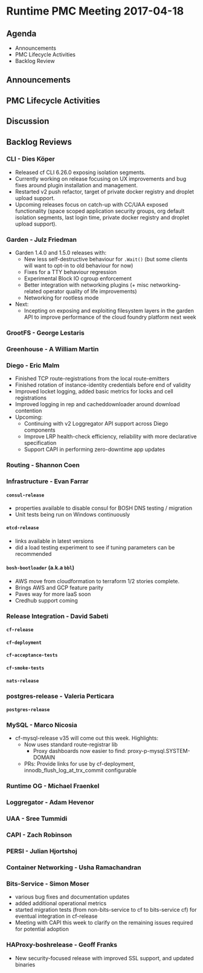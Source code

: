 # Runtime PMC Meeting 2017-04-18

## Agenda

* Announcements
* PMC Lifecycle Activities
* Backlog Review

## Announcements


## PMC Lifecycle Activities


## Discussion


## Backlog Reviews

### CLI - Dies Köper

- Released cf CLI 6.26.0 exposing isolation segments.
- Currently working on release focusing on UX improvements and bug fixes around plugin installation and management.
- Restarted v2 push refactor, target of private docker registry and droplet upload support.
- Upcoming releases focus on catch-up with CC/UAA exposed functionality (space scoped application security groups, org default isolation segments, last login time, private docker registry and droplet upload support).

### Garden - Julz Friedman

- Garden 1.4.0 and 1.5.0 releases with:
  - New less self-destructive behaviour for `.Wait()` (but some clients will want to opt-in to old behaviour for now)
  - Fixes for a TTY behaviour regression
  - Experimental Block IO cgroup enforcement
  - Better integration with networking plugins (+ misc networking-related operator quality of life improvements)
  - Networking for rootless mode
- Next: 
  - Incepting on exposing and exploiting filesystem layers in the garden API to improve performance of the cloud foundry platform next week

### GrootFS - George Lestaris


### Greenhouse - A William Martin


### Diego - Eric Malm

- Finished TCP route-registrations from the local route-emitters
- Finished rotation of instance-identity credentials before end of validity
- Improved locket logging, added basic metrics for locks and cell registrations
- Improved logging in rep and cacheddownloader around download contention
- Upcoming:
  - Continuing with v2 Loggregator API support across Diego components
  - Improve LRP health-check efficiency, reliability with more declarative specification
  - Support CAPI in performing zero-downtime app updates


### Routing - Shannon Coen


### Infrastructure - Evan Farrar

#### `consul-release`
- properties available to disable consul for BOSH DNS testing / migration
- Unit tests being run on Windows continuously

#### `etcd-release`
- links available in latest versions
- did a load testing experiment to see if tuning parameters can be recommended

#### `bosh-bootloader` (a.k.a `bbl`)
- AWS move from cloudformation to terraform 1/2 stories complete.
- Brings AWS and GCP feature parity
- Paves way for more IaaS soon
- Credhub support coming

### Release Integration - David Sabeti

#### `cf-release`

#### `cf-deployment`

#### `cf-acceptance-tests`

#### `cf-smoke-tests`

#### `nats-release`

### postgres-release - Valeria Perticara

#### `postgres-release`

### MySQL - Marco Nicosia
- cf-mysql-release v35 will come out this week. Highlights:
  - Now uses standard route-registrar lib
    - Proxy dashboards now easier to find: proxy-p-mysql.SYSTEM-DOMAIN
  - PRs: Provide links for use by cf-deployment, innodb_flush_log_at_trx_commit configurable

### Runtime OG - Michael Fraenkel

### Loggregator - Adam Hevenor

### UAA - Sree Tummidi

### CAPI - Zach Robinson

### PERSI - Julian Hjortshoj

### Container Networking - Usha Ramachandran

### Bits-Service - Simon Moser

- various bug fixes and documentation updates 
- added additional operational metrics 
- started migration tests (from non-bits-service to cf to bits-service cf) for eventual integration in cf-release
- Meeting with CAPI this week to clarify on the remaining issues required for potential adoption

### HAProxy-boshrelease - Geoff Franks

- New security-focused release with improved SSL support, and updated binaries
